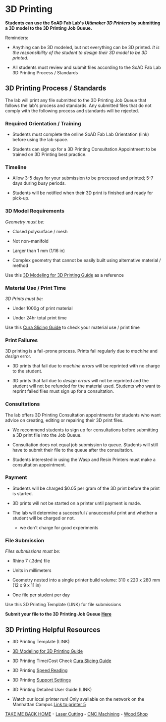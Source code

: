 

# 3D Printing

**Students can use the SoAD Fab Lab's *Ultimaker 3D Printers* by submitting a 3D model to the 3D Printing Job Queue.**

Reminders:
* Anything can be 3D modeled, but not everything can be 3D printed. *It is the responsibility of the student to design their 3D model to be 3D printed.*

* All students must review and submit files according to the SoAD Fab Lab 3D Printing Process / Standards

## 3D Printing Process / Standards

The lab will print any file submitted to the 3D Printing Job Queue that follows the lab's process and standards.  Any submitted files that do not comply with the following process and standards will be rejected. 

### Required Orientation / Training
* Students must complete the online SoAD Fab Lab Orientation (link) before using the lab space.
  
* Students can sign up for a 3D Printing Consultation Appointment to be trained on 3D Printing best practice.

### Timeline
* Allow 3-5 days for your submission to be processed and printed; 5-7 days during busy periods.
  
* Students will be notified when their 3D print is finished and ready for pick-up.

### 3D Model Requirements

*Geometry must be:*
 
* Closed polysurface / mesh
  
* Not non-manifold
  
* Larger than 1 mm (1/16 in)
  
* Complex geometry that cannot be easily built using alternative material / method 

Use this [3D Modeling for 3D Printing Guide](https://digitalfabricationlab-nyit-soad.github.io/resources/Tutorials&Templates/3Dprinters/ModelingGuide/) as a reference
   
### Material Use / Print Time
 
*3D Prints must be:*

* Under 1000g of print material
  
* Under 24hr total print time

Use this  [Cura Slicing Guide](https://digitalfabricationlab-nyit-soad.github.io/resources/Tutorials&Templates/3Dprinters/CuraSlicer/) to check your material use / print time

### Print Failures

3D printing is a fail-prone process. Prints fail regularly due to *machine* and *design* error. 

* 3D prints that fail due to *machine errors* will be reprinted with no charge to the student.
  
* 3D prints that fail due to *design errors* will not be reprinted and the student will not be refunded for the material used. Students who want to reprint failed files must sign up for a consultation.

### Consultations

The lab offers 3D Printing Consultation appointments for students who want advice on creating, editing or repairing their 3D print files. 

* We recommend students to sign up for consultations before submitting a 3D print file into the Job Queue.
  
* Consultation does not equal job submission to queue. Students will still have to submit their file to the queue after the consultation.
  
* Students interested in using the Wasp and Resin Printers must  make a consultation appointment.

### Payment

* Students will be charged $0.05 per gram of the 3D print before the print is started.
  
* 3D prints will not be started on a printer until payment is made.

* The lab will determine a successful / unsuccessful print and whether a student will be charged or not.
  * we don't charge for good experiments
 
### File Submission

*Files submissions must be:*

* Rhino 7 (.3dm) file
  
* Units in millimeters
  
* Geometry nested into a single printer build volume: 310 x 220 x 280 mm (12 x 9 x 11 in)
  
* One file per student per day

Use this 3D Printing Template (LINK) for file submissions

**Submit your file to the 3D Printing Job Queue [Here](https://www.nyit.edu/architecture/fabrication_labs/queue_job)**

## 3D Printing Helpful Resources

* 3D Printing Template (LINK)
  
* [3D Modeling for 3D Printing Guide](https://digitalfabricationlab-nyit-soad.github.io/resources/Tutorials&Templates/3Dprinters/ModelingGuide/)
  
* 3D Printing Time/Cost Check [Cura Slicing Guide](https://digitalfabricationlab-nyit-soad.github.io/resources/Tutorials&Templates/3Dprinters/CuraSlicer/)
  
* 3D Printing [Speed Reading](https://support.ultimaker.com/s/article/1667411313568)
  
* 3D Printing [Support Settings](https://support.ultimaker.com/s/article/1667417606331)

* 3D Printing Detailed User Guide (LINK)

* Watch our local printer run!
	Only available on the network on the Manhattan Campus 
	[Link to printer 5](http://192.168.166.33/print_jobs)



[TAKE ME BACK HOME](https://digitalfabricationlab-nyit-soad.github.io/resources/) - [Laser Cutting](https://digitalfabricationlab-nyit-soad.github.io/resources/LaserCutters/) - [CNC Machining](https://digitalfabricationlab-nyit-soad.github.io/resources/CNCmills/) - [Wood Shop](https://digitalfabricationlab-nyit-soad.github.io/resources/ShopTools/)

